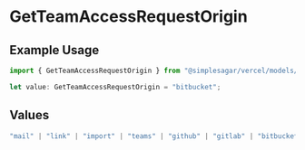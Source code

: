 # GetTeamAccessRequestOrigin

## Example Usage

```typescript
import { GetTeamAccessRequestOrigin } from "@simplesagar/vercel/models/getteamaccessrequestop.js";

let value: GetTeamAccessRequestOrigin = "bitbucket";
```

## Values

```typescript
"mail" | "link" | "import" | "teams" | "github" | "gitlab" | "bitbucket" | "saml" | "dsync" | "feedback" | "organization-teams"
```